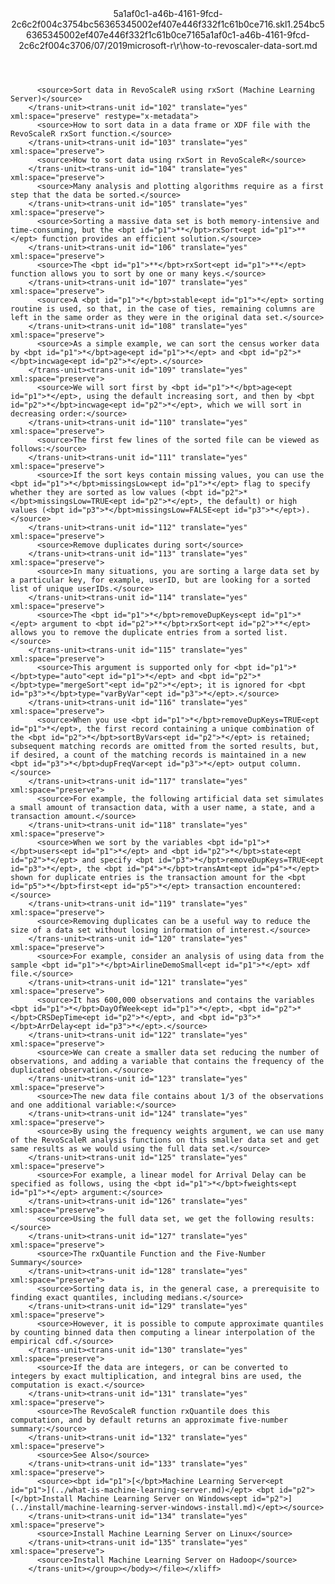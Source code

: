 <?xml version="1.0"?><xliff version="1.2" xmlns="urn:oasis:names:tc:xliff:document:1.2" xmlns:xsi="http://www.w3.org/2001/XMLSchema-instance" xsi:schemaLocation="urn:oasis:names:tc:xliff:document:1.2 xliff-core-1.2-transitional.xsd"><file datatype="xml" original="how-to-revoscaler-data-sort.md" source-language="en-US" target-language="en-US"><header><tool tool-id="mdxliff" tool-name="mdxliff" tool-version="1.0-4e81c41" tool-company="Microsoft" /><xliffext:skl_file_name xmlns:xliffext="urn:microsoft:content:schema:xliffextensions">5a1af0c1-a46b-4161-9fcd-2c6c2f004c3754bc56365345002ef407e446f332f1c61b0ce716.skl</xliffext:skl_file_name><xliffext:version xmlns:xliffext="urn:microsoft:content:schema:xliffextensions">1.2</xliffext:version><xliffext:ms.openlocfilehash xmlns:xliffext="urn:microsoft:content:schema:xliffextensions">54bc56365345002ef407e446f332f1c61b0ce716</xliffext:ms.openlocfilehash><xliffext:ms.sourcegitcommit xmlns:xliffext="urn:microsoft:content:schema:xliffextensions">5a1af0c1-a46b-4161-9fcd-2c6c2f004c37</xliffext:ms.sourcegitcommit><xliffext:ms.lasthandoff xmlns:xliffext="urn:microsoft:content:schema:xliffextensions">06/07/2019</xliffext:ms.lasthandoff><xliffext:ms.openlocfilepath xmlns:xliffext="urn:microsoft:content:schema:xliffextensions">microsoft-r\r\how-to-revoscaler-data-sort.md</xliffext:ms.openlocfilepath></header><body><group id="content" extype="content"><trans-unit id="101" translate="yes" xml:space="preserve" restype="x-metadata">
          <source>Sort data in RevoScaleR using rxSort (Machine Learning Server)</source>
        </trans-unit><trans-unit id="102" translate="yes" xml:space="preserve" restype="x-metadata">
          <source>How to sort data in a data frame or XDF file with the RevoScaleR rxSort function.</source>
        </trans-unit><trans-unit id="103" translate="yes" xml:space="preserve">
          <source>How to sort data using rxSort in RevoScaleR</source>
        </trans-unit><trans-unit id="104" translate="yes" xml:space="preserve">
          <source>Many analysis and plotting algorithms require as a first step that the data be sorted.</source>
        </trans-unit><trans-unit id="105" translate="yes" xml:space="preserve">
          <source>Sorting a massive data set is both memory-intensive and time-consuming, but the <bpt id="p1">**</bpt>rxSort<ept id="p1">**</ept> function provides an efficient solution.</source>
        </trans-unit><trans-unit id="106" translate="yes" xml:space="preserve">
          <source>The <bpt id="p1">**</bpt>rxSort<ept id="p1">**</ept> function allows you to sort by one or many keys.</source>
        </trans-unit><trans-unit id="107" translate="yes" xml:space="preserve">
          <source>A <bpt id="p1">*</bpt>stable<ept id="p1">*</ept> sorting routine is used, so that, in the case of ties, remaining columns are left in the same order as they were in the original data set.</source>
        </trans-unit><trans-unit id="108" translate="yes" xml:space="preserve">
          <source>As a simple example, we can sort the census worker data by <bpt id="p1">*</bpt>age<ept id="p1">*</ept> and <bpt id="p2">*</bpt>incwage<ept id="p2">*</ept>.</source>
        </trans-unit><trans-unit id="109" translate="yes" xml:space="preserve">
          <source>We will sort first by <bpt id="p1">*</bpt>age<ept id="p1">*</ept>, using the default increasing sort, and then by <bpt id="p2">*</bpt>incwage<ept id="p2">*</ept>, which we will sort in decreasing order:</source>
        </trans-unit><trans-unit id="110" translate="yes" xml:space="preserve">
          <source>The first few lines of the sorted file can be viewed as follows:</source>
        </trans-unit><trans-unit id="111" translate="yes" xml:space="preserve">
          <source>If the sort keys contain missing values, you can use the <bpt id="p1">*</bpt>missingsLow<ept id="p1">*</ept> flag to specify whether they are sorted as low values (<bpt id="p2">*</bpt>missingsLow=TRUE<ept id="p2">*</ept>, the default) or high values (<bpt id="p3">*</bpt>missingsLow=FALSE<ept id="p3">*</ept>).</source>
        </trans-unit><trans-unit id="112" translate="yes" xml:space="preserve">
          <source>Remove duplicates during sort</source>
        </trans-unit><trans-unit id="113" translate="yes" xml:space="preserve">
          <source>In many situations, you are sorting a large data set by a particular key, for example, userID, but are looking for a sorted list of unique userIDs.</source>
        </trans-unit><trans-unit id="114" translate="yes" xml:space="preserve">
          <source>The <bpt id="p1">*</bpt>removeDupKeys<ept id="p1">*</ept> argument to <bpt id="p2">**</bpt>rxSort<ept id="p2">**</ept> allows you to remove the duplicate entries from a sorted list.</source>
        </trans-unit><trans-unit id="115" translate="yes" xml:space="preserve">
          <source>This argument is supported only for <bpt id="p1">*</bpt>type="auto"<ept id="p1">*</ept> and <bpt id="p2">*</bpt>type="mergeSort"<ept id="p2">*</ept>; it is ignored for <bpt id="p3">*</bpt>type="varByVar"<ept id="p3">*</ept>.</source>
        </trans-unit><trans-unit id="116" translate="yes" xml:space="preserve">
          <source>When you use <bpt id="p1">*</bpt>removeDupKeys=TRUE<ept id="p1">*</ept>, the first record containing a unique combination of the <bpt id="p2">*</bpt>sortByVars<ept id="p2">*</ept> is retained; subsequent matching records are omitted from the sorted results, but, if desired, a count of the matching records is maintained in a new <bpt id="p3">*</bpt>dupFreqVar<ept id="p3">*</ept> output column.</source>
        </trans-unit><trans-unit id="117" translate="yes" xml:space="preserve">
          <source>For example, the following artificial data set simulates a small amount of transaction data, with a user name, a state, and a transaction amount.</source>
        </trans-unit><trans-unit id="118" translate="yes" xml:space="preserve">
          <source>When we sort by the variables <bpt id="p1">*</bpt>users<ept id="p1">*</ept> and <bpt id="p2">*</bpt>state<ept id="p2">*</ept> and specify <bpt id="p3">*</bpt>removeDupKeys=TRUE<ept id="p3">*</ept>, the <bpt id="p4">*</bpt>transAmt<ept id="p4">*</ept> shown for duplicate entries is the transaction amount for the <bpt id="p5">*</bpt>first<ept id="p5">*</ept> transaction encountered:</source>
        </trans-unit><trans-unit id="119" translate="yes" xml:space="preserve">
          <source>Removing duplicates can be a useful way to reduce the size of a data set without losing information of interest.</source>
        </trans-unit><trans-unit id="120" translate="yes" xml:space="preserve">
          <source>For example, consider an analysis of using data from the sample <bpt id="p1">*</bpt>AirlineDemoSmall<ept id="p1">*</ept> xdf file.</source>
        </trans-unit><trans-unit id="121" translate="yes" xml:space="preserve">
          <source>It has 600,000 observations and contains the variables <bpt id="p1">*</bpt>DayOfWeek<ept id="p1">*</ept>, <bpt id="p2">*</bpt>CRSDepTime<ept id="p2">*</ept>, and <bpt id="p3">*</bpt>ArrDelay<ept id="p3">*</ept>.</source>
        </trans-unit><trans-unit id="122" translate="yes" xml:space="preserve">
          <source>We can create a smaller data set reducing the number of observations, and adding a variable that contains the frequency of the duplicated observation.</source>
        </trans-unit><trans-unit id="123" translate="yes" xml:space="preserve">
          <source>The new data file contains about 1/3 of the observations and one additional variable:</source>
        </trans-unit><trans-unit id="124" translate="yes" xml:space="preserve">
          <source>By using the frequency weights argument, we can use many of the RevoScaleR analysis functions on this smaller data set and get same results as we would using the full data set.</source>
        </trans-unit><trans-unit id="125" translate="yes" xml:space="preserve">
          <source>For example, a linear model for Arrival Delay can be specified as follows, using the <bpt id="p1">*</bpt>fweights<ept id="p1">*</ept> argument:</source>
        </trans-unit><trans-unit id="126" translate="yes" xml:space="preserve">
          <source>Using the full data set, we get the following results:</source>
        </trans-unit><trans-unit id="127" translate="yes" xml:space="preserve">
          <source>The rxQuantile Function and the Five-Number Summary</source>
        </trans-unit><trans-unit id="128" translate="yes" xml:space="preserve">
          <source>Sorting data is, in the general case, a prerequisite to finding exact quantiles, including medians.</source>
        </trans-unit><trans-unit id="129" translate="yes" xml:space="preserve">
          <source>However, it is possible to compute approximate quantiles by counting binned data then computing a linear interpolation of the empirical cdf.</source>
        </trans-unit><trans-unit id="130" translate="yes" xml:space="preserve">
          <source>If the data are integers, or can be converted to integers by exact multiplication, and integral bins are used, the computation is exact.</source>
        </trans-unit><trans-unit id="131" translate="yes" xml:space="preserve">
          <source>The RevoScaleR function rxQuantile does this computation, and by default returns an approximate five-number summary:</source>
        </trans-unit><trans-unit id="132" translate="yes" xml:space="preserve">
          <source>See Also</source>
        </trans-unit><trans-unit id="133" translate="yes" xml:space="preserve">
          <source><bpt id="p1">[</bpt>Machine Learning Server<ept id="p1">](../what-is-machine-learning-server.md)</ept> <bpt id="p2">[</bpt>Install Machine Learning Server on Windows<ept id="p2">](../install/machine-learning-server-windows-install.md)</ept></source>
        </trans-unit><trans-unit id="134" translate="yes" xml:space="preserve">
          <source>Install Machine Learning Server on Linux</source>
        </trans-unit><trans-unit id="135" translate="yes" xml:space="preserve">
          <source>Install Machine Learning Server on Hadoop</source>
        </trans-unit></group></body></file></xliff>